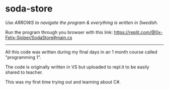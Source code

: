 # soda-store
*Use ARROWS to navigate the program & everything is written in Swedish.*

Run the program through you browser with this link: 
https://replit.com/@0x-Felix-Sjober/SodaStore#main.cs

------------------------------------------------------------------------------------------------
All this code was written during my final days in an 1 month course called "programming 1".

The code is originally written in VS but uploaded to repl.it to be easily shared to teacher.

This was my first time trying out and learning about C#.

